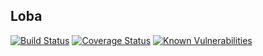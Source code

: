 ## Loba

[![Build Status](https://travis-ci.com/oesukam/loba.svg?branch=master)](https://travis-ci.com/oesukam/loba)
[![Coverage Status](https://coveralls.io/repos/github/oesukam/loba/badge.svg?branch=master)](https://coveralls.io/github/oesukam/loba?branch=master)
[![Known Vulnerabilities](https://snyk.io/test/github/oesukam/loba/badge.svg?targetFile=package.json)](https://snyk.io/test/github/oesukam/loba?targetFile=package.json)
